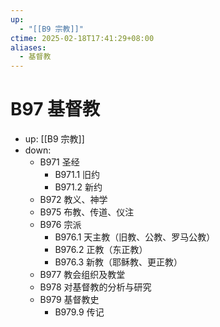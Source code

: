 ```yaml
---
up:
  - "[[B9 宗教]]"
ctime: 2025-02-18T17:41:29+08:00
aliases:
  - 基督教
---
```


# B97 基督教

- up: [[B9 宗教]]
- down:	
	- B971 圣经
		- B971.1 旧约
		- B971.2 新约
	- B972 教义、神学
	- B975 布教、传道、仪注
	- B976 宗派
		- B976.1 天主教（旧教、公教、罗马公教）
		- B976.2 正教（东正教）
		- B976.3 新教（耶稣教、更正教）
	- B977 教会组织及教堂
	- B978 对基督教的分析与研究
	- B979 基督教史
		- B979.9 传记
	
